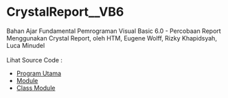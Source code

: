 # CrystalReport__VB6
Bahan Ajar Fundamental Pemrograman Visual Basic 6.0 - Percobaan Report Menggunakan Crystal Report, oleh HTM, Eugene Wolff, Rizky Khapidsyah, Luca Minudel<br><br>
Lihat Source Code : <br>
- <a href="https://github.com/RizkyKhapidsyah/CrystalReport__VB6/blob/main/frmViewer.frm">Program Utama</a><br>
- <a href="https://github.com/RizkyKhapidsyah/CrystalReport__VB6/blob/main/General.bas">Module</a><br>
- <a href="https://github.com/RizkyKhapidsyah/CrystalReport__VB6/blob/main/clsPrintDialog.cls">Class Module</a>
